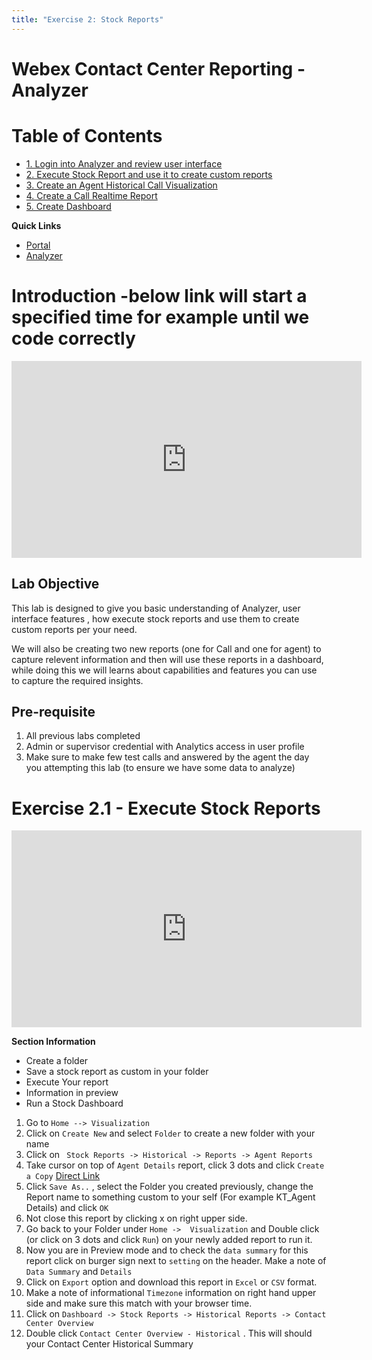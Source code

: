 ```yaml
---
title: "Exercise 2: Stock Reports"
---
```


# Webex Contact Center Reporting - Analyzer

# Table of Contents

- [1. Login into Analyzer and review user interface](#1-login-into-analyzer-and-review-user-interface)
- [2. Execute Stock Report and use it to create custom reports](#2-execute-stock-report-and-use-it-to-create-custom-reports)
- [3. Create an Agent Historical Call Visualization](#3-create-an-agent-historical-call-visualization)
- [4. Create a Call Realtime Report](#4-create-a-call-realtime-report)
- [5. Create Dashboard](#5-create-dashboard)

**Quick Links**

* [Portal](https://portal.wxcc-us1.cisco.com/portal)
* [Analyzer](https://analyzer.wxcc-us1.cisco.com/analyzer/home)

# Introduction  -below link will start a specified time for example until we code correctly
<iframe width="560" height="315" src="https://www.youtube.com/embed/453BlLMFetU?start=32" frameborder="0" allow="accelerometer; autoplay; clipboard-write; encrypted-media; gyroscope; picture-in-picture" allowfullscreen></iframe> 

## Lab Objective

This lab is designed to give you basic understanding of Analyzer, user interface features , how execute stock reports and use them to create custom reports per your need.  

We will also be creating two new reports (one for Call and one for agent) to capture relevent information and then will use these reports in a dashboard, while doing this we will learns about capabilities and features you can use to capture the required insights.

## Pre-requisite

1. All previous labs completed
2. Admin or supervisor credential with Analytics access in user profile
3. Make sure to make few test calls and answered by the agent the day you attempting this lab (to ensure we have some data to analyze)




# Exercise 2.1 - Execute Stock Reports

<iframe width="560" height="315" src="https://www.youtube.com/embed/zR2ryZ7x9kA" frameborder="0" allow="accelerometer; autoplay; clipboard-write; encrypted-media; gyroscope; picture-in-picture" allowfullscreen></iframe>

**Section Information**
- Create a folder
- Save a stock report as custom in your folder
- Execute Your report
- Information in preview
- Run a Stock Dashboard

1. Go to `Home --> Visualization`
2. Click on `Create New`  and select `Folder` to create a new folder with your name
3. Click on ` Stock Reports -> Historical -> Reports -> Agent Reports`
4. Take cursor on top of `Agent Details` report, click 3 dots and click `Create a Copy` [Direct Link](https://www.youtube.com/embed/zR2ryZ7x9kA?start=50)
5. Click `Save As..` , select the Folder you created previously, change the Report name to something custom to your self (For example KT_Agent Details) and click `OK`
6. Not close this report by clicking x on right upper side.
7. Go back to your Folder under `Home ->  Visualization` and Double click (or click on 3 dots and click `Run`) on your newly added report to run it.
9. Now you are in Preview mode and to check the `data summary` for this report  click on burger sign next to `setting` on the header. Make a note of `Data Summary` and `Details`
10. Click on `Export` option and download this report in `Excel` or `CSV` format.
11. Make a note of informational `Timezone` information on right hand upper side and make sure this match with your browser time.
12. Click on `Dashboard -> Stock Reports -> Historical Reports -> Contact Center Overview`
13. Double click `Contact Center Overview - Historical` . This will should your Contact Center Historical Summary
